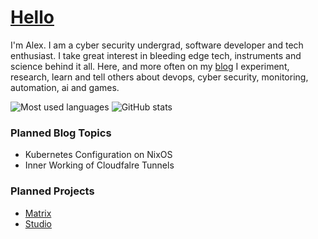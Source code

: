 # [Hello](https://www.ueuie.dev/team/uceumice?from=github)

I'm Alex. I am a cyber security undergrad, software developer and tech enthusiast. I take great interest in bleeding edge tech, instruments and science behind it all. Here, and more often on my [blog](https://blog.ueuie.dev?from=github) I experiment, research, learn and tell others about devops, cyber security, monitoring, automation, ai and games.

![Most used languages](https://github-readme-stats.vercel.app/api/top-langs/?username=uceumice&show_icons=true&icon_color=805AD5&text_color=808080&bg_color=ffffff00&hide_title=true&include_all_commits=true&count_private=true&hide_border=true&langs_count=6&layout=compact&cache_seconds=86400)
![GitHub stats](https://github-readme-stats.vercel.app/api?username=uceumice&show_icons=true&icon_color=805AD5&text_color=808080&bg_color=ffffff00&hide_title=true&include_all_commits=true&count_private=true&hide_border=true&cache_seconds=86400)

### Planned Blog Topics

- Kubernetes Configuration on NixOS
- Inner Working of Cloudfalre Tunnels

### Planned Projects

- [Matrix](https://www.ueuie.dev/matrix)
- [Studio](https://www.ueuie.dev/studio)
